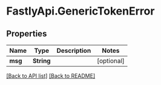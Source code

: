 # FastlyApi.GenericTokenError

## Properties

Name | Type | Description | Notes
------------ | ------------- | ------------- | -------------
**msg** | **String** |  | [optional] 



[[Back to API list]](../../README.md#endpoints) [[Back to README]](../../README.md)
